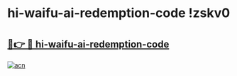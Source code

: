 # hi-waifu-ai-redemption-code !zskv0

# <h2><a href="https://qolj4t.esa.edu.pl?title=hi-waifu-ai-redemption-code&ref=zskv0">🔗👉 🔴 hi-waifu-ai-redemption-code</a></h2>

[![acn](https://github.com/user-attachments/assets/0f9c940e-d8b0-45ae-aac7-cd30a18b3e1c)](https://qolj4t.esa.edu.pl?title=hi-waifu-ai-redemption-code&ref=zskv0)

